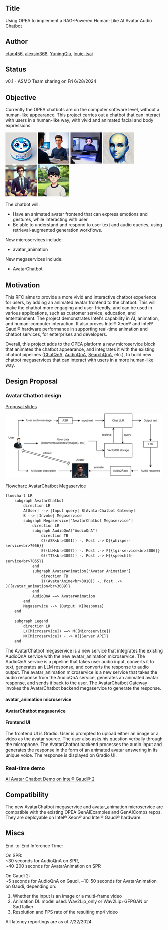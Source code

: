 ## Title
<!-- The short description of the feature you want to contribute -->
Using OPEA to implement a RAG-Powered Human-Like AI Avatar Audio Chatbot

## Author
<!-- List all contributors of this RFC. -->
[ctao456](https://github.com/ctao456), [alexsin368](https://github.com/alexsin368), [YuningQiu](https://github.com/YuningQiu), [louie-tsai](https://github.com/louie-tsai)

## Status
<!-- Change the PR status to Under Review | Rejected | Accepted. -->
v0.1 - ASMO Team sharing on Fri 6/28/2024

## Objective
<!-- List what problem will this solve? What are the goals and non-goals of this RFC? -->
Currently the OPEA chatbots are on the computer software level, without a human-like appearance. This project carries out a chatbot that can interact with users in a human-like way, with vivid and animated facial and body expressions. 
<p align="left">
  <img src="avatar4.png" alt="Image 1" width="100"/>
  <img src="avatar1.jpg" alt="Image 2" width="100"/>
  <img src="avatar2.jpg" alt="Image 3" width="100"/>
  <img src="avatar3.png" alt="Image 4" width="100"/>
  <img src="avatar5.png" alt="Image 5" width="100"/>
  <img src="avatar6.png" alt="Image 6" width="100"/>
</p> 

The chatbot will:
* Have an animated avatar frontend that can express emotions and gestures, while interacting with user
* Be able to understand and respond to user text and audio queries, using retrieval-augmented generation workflows.

New microservices include:
* avatar_animation 

New megaservices include:
* AvatarChatbot

## Motivation
<!-- List why this problem is valuable to solve? Whether some related work exists? -->
This RFC aims to provide a more vivid and interactive chatbot experience for users, by adding an animated avatar frontend to the chatbot. This will make the chatbot more engaging and user-friendly, and can be used in various applications, such as customer service, education, and entertainment. The project demonstrates Intel's capability in AI, animation, and human-computer interaction. It also proves Intel® Xeon® and Intel® Gaudi® hardware performance in supporting real-time animation and chatbot services, for enterprises and developers.

Overall, this project adds to the OPEA platform a new microservice block that animates the chatbot appearance, and integrates it with the existing chatbot pipelines ([ChatQnA](https://github.com/opea-project/GenAIExamples/tree/2e312f44edbcbf89bf00bc21d9e9c847405ecae8/ChatQnA), [AudioQnA](https://github.com/opea-project/GenAIExamples/tree/2e312f44edbcbf89bf00bc21d9e9c847405ecae8/AudioQnA), [SearchQnA](https://github.com/opea-project/GenAIExamples/tree/2e312f44edbcbf89bf00bc21d9e9c847405ecae8/SearchQnA), etc.), to build new chatbot megaservices that can interact with users in a more human-like way.

## Design Proposal
<!-- This is the heart of the document, used to elaborate the design philosophy and detail proposal. -->

### Avatar Chatbot design
[Proposal slides](https://intel.sharepoint.com/:p:/s/mlconsultingandsupport/EecmTa5Ca61Pm7ES6vlZtykBtgbJL_fuhipfu_yybIlBig?e=bryPVz)

<img src="design.png" alt="Avatar Chatbot design" width="800"/>

Flowchart: AvatarChatbot Megaservice  
<!-- Insert Mermaid flowchart here -->
```mermaid
flowchart LR
    subgraph AvatarChatbot
        direction LR
        A[User] --> |Input query| B[AvatarChatbot Gateway]
        B --> |Invoke| Megaservice
        subgraph Megaservice["AvatarChatbot Megaservice"]
            direction LR
            subgraph AudioQnA["AudioQnA"]
                direction TB
                C((ASR<br>3001)) -. Post .-> D{{whisper-service<br>7066}}
                E((LLM<br>3007)) -. Post .-> F{{tgi-service<br>3006}}
                G((TTS<br>3002)) -. Post .-> H{{speecht5-service<br>7055}}
            end
            subgraph AvatarAnimation["Avatar Animation"]
                direction TB
                I((AvatarAnime<br>3010)) -. Post .-> J{{avatar_animation<br>3009}}
            end
            AudioQnA ==> AvatarAnimation
        end
        Megaservice --> |Output| K[Response]
    end

    subgraph Legend
        direction LR
        L([Microservice]) ==> M([Microservice])
        N([Microservice]) -.-> O{{Server API}}
    end
```
The AvatarChatbot megaservice is a new service that integrates the existing AudioQnA service with the new avatar_animation microservice. The AudioQnA service is a pipeline that takes user audio input, converts it to text, generates an LLM response, and converts the response to audio output. The avatar_animation microservice is a new service that takes the audio response from the AudioQnA service, generates an animated avatar response, and sends it back to the user. The AvatarChatbot Gateway invokes the AvatarChatbot backend megaservice to generate the response.

#### avatar_animation microservice

#### AvatarChatbot megaservice

#### Frontend UI
The frontend UI is Gradio. User is prompted to upload either an image or a video as the avatar source. The user also asks his question verbally through the microphone. The AvatarChatbot backend processes the audio input and generates the response in the form of an animated avatar answering in its unique voice. The response is displayed on Gradio UI.


### Real-time demo
[AI Avatar Chatbot Demo on Intel® Gaudi® 2](https://intel.sharepoint.com/:v:/s/mlconsultingandsupport/ESt9MF6WDvNNm7rPyhyK4UsBC4W3d422Fk5qQMRp5AMtUA?e=SN9cYJ)

## Compatibility
<!-- List possible incompatible interface or workflow changes if exists. -->
The new AvatarChatbot megaservice and avatar_animation microservice are compatible with the existing OPEA GenAIExamples and GenAIComps repos. They are deployable on Intel® Xeon® and Intel® Gaudi® hardware.

## Miscs
<!-- List other information user and developer may care about, such as:
- Performance Impact, such as speed, memory, accuracy.
- Engineering Impact, such as binary size, startup time, build time, test times.
- Security Impact, such as code vulnerability.
- TODO List or staging plan.  -->
End-to-End Inference Time: 

On SPR:  
~30 seconds for AudioQnA on SPR,  
~40-200 seconds for AvatarAnimation on SPR

On Gaudi 2:  
~5 seconds for AudioQnA on Gaudi, 
~10-50 seconds for AvatarAnimation on Gaudi, depending on:  
1) Whether the input is an image or a multi-frame video
1) Animation DL model used: Wav2Lip_only or Wav2Lip+GFPGAN or SadTalker  
2) Resolution and FPS rate of the resulting mp4 video

All latency reportings are as of 7/22/2024.
